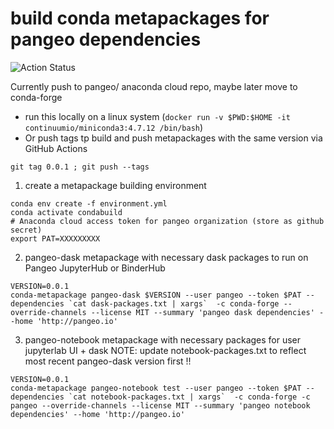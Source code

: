 # build conda metapackages for pangeo dependencies

![Action Status](https://github.com/pangeo-data/conda-metapackages/workflows/Metapackage/badge.svg)

Currently push to pangeo/ anaconda cloud repo, maybe later move to conda-forge

* run this locally on a linux system (`docker run -v $PWD:$HOME -it continuumio/miniconda3:4.7.12 /bin/bash`)
* Or push tags tp build and push metapackages with the same version via GitHub Actions
```
git tag 0.0.1 ; git push --tags
```

1) create a metapackage building environment
```
conda env create -f environment.yml
conda activate condabuild
# Anaconda cloud access token for pangeo organization (store as github secret)
export PAT=XXXXXXXXX
```

2) pangeo-dask metapackage with necessary dask packages to run on Pangeo JupyterHub or BinderHub
```
VERSION=0.0.1
conda-metapackage pangeo-dask $VERSION --user pangeo --token $PAT --dependencies `cat dask-packages.txt | xargs`  -c conda-forge --override-channels --license MIT --summary 'pangeo dask dependencies' --home 'http://pangeo.io'
```

3) pangeo-notebook metapackage with necessary packages for user jupyterlab UI + dask
NOTE: update notebook-packages.txt to reflect most recent pangeo-dask version first !!
```
VERSION=0.0.1
conda-metapackage pangeo-notebook test --user pangeo --token $PAT --dependencies `cat notebook-packages.txt | xargs`  -c conda-forge -c pangeo --override-channels --license MIT --summary 'pangeo notebook dependencies' --home 'http://pangeo.io'
```
